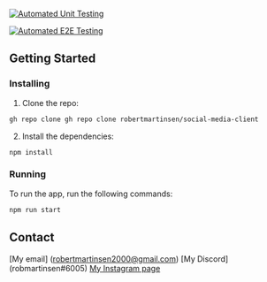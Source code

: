 [![Automated Unit Testing](https://github.com/robertmartinsen/social-media-client/actions/workflows/unit-test.yml/badge.svg?branch=workflow)](https://github.com/robertmartinsen/social-media-client/actions/workflows/unit-test.yml)

[![Automated E2E Testing](https://github.com/robertmartinsen/social-media-client/actions/workflows/e2e-test.yml/badge.svg)](https://github.com/robertmartinsen/social-media-client/actions/workflows/e2e-test.yml)

## Getting Started

### Installing

1. Clone the repo:

```bash
gh repo clone gh repo clone robertmartinsen/social-media-client
```

2. Install the dependencies:

```
npm install
```

### Running

To run the app, run the following commands:

```bash
npm run start
```

## Contact

[My email] (robertmartinsen2000@gmail.com)
[My Discord] (robmartinsen#6005)
[My Instagram page](www.instagram.com/robertmartinsen_)
